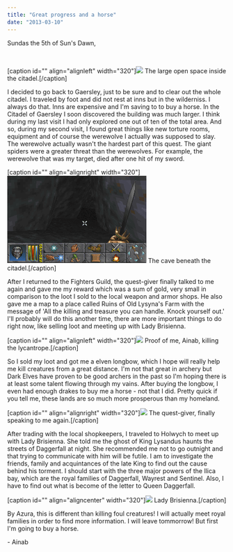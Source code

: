 ```yaml
---
title: "Great progress and a horse"
date: "2013-03-10"
---
```


Sundas the 5th of Sun's Dawn,

 

\[caption id="" align="alignleft" width="320"\]![](images/fall_011.png) The large open space inside the citadel.\[/caption\]

I decided to go back to Gaersley, just to be sure and to clear out the whole citadel. I traveled by foot and did not rest at inns but in the wilderniss. I always do that. Inns are expensive and I'm saving to to buy a horse. In the Citadel of Gaersley I soon discovered the building was much larger. I think during my last visit I had only explored one out of ten of the total area. And so, during my second visit, I found great things like new torture rooms, equipment and of course the werewolve I actually was supposed to slay. The werewolve actually wasn't the hardest part of this quest. The giant spiders were a greater threat than the werewolves. For example, the werewolve that was my target, died after one hit of my sword.

\[caption id="" align="alignright" width="320"\]![](images/fall_019.png) The cave beneath the citadel.\[/caption\]

After I returned to the Fighters Guild, the quest-giver finally talked to me again and gave me my reward which was a sum of gold, very small in comparison to the loot I sold to the local weapon and armor shops. He also gave me a map to a place called Ruins of Old Lysyna's Farm with the message of 'All the killing and treasure you can handle. Knock yourself out.' I'll probably will do this another time, there are more important things to do right now, like selling loot and meeting up with Lady Brisienna.

\[caption id="" align="alignleft" width="320"\]![](images/fall_021.png) Proof of me, Ainab, killing the lycantrope.\[/caption\]

So I sold my loot and got me a elven longbow, which I hope will really help me kill creatures from a great distance. I'm not that great in archery but Dark Elves have proven to be good archers in the past so I'm hoping there is at least some talent flowing through my vains. After buying the longbow, I even had enough drakes to buy me a horse - not that I did. Pretty quick if you tell me, these lands are so much more prosperous than my homeland.

\[caption id="" align="alignright" width="320"\]![](images/fall_023.png) The quest-giver, finally speaking to me again.\[/caption\]

After trading with the local shopkeepers, I traveled to Holwych to meet up with Lady Brisienna. She told me the ghost of King Lysandus haunts the streets of Daggerfall at night. She recommended me not to go outnight and that trying to communicate with him will be futile. I am to investigate the friends, family and acquintances of the late King to find out the cause behind his torment. I should start with the three major powers of the Ilica bay, which are the royal families of Daggerfall, Wayrest and Sentinel. Also, I have to find out what is become of the letter to Queen Daggerfall.

\[caption id="" align="aligncenter" width="320"\]![](images/fall_024.png) Lady Brisienna.\[/caption\]

By Azura, this is different than killing foul creatures! I will actually meet royal families in order to find more information. I will leave tommorrow! But first I'm going to buy a horse.

\- Ainab
